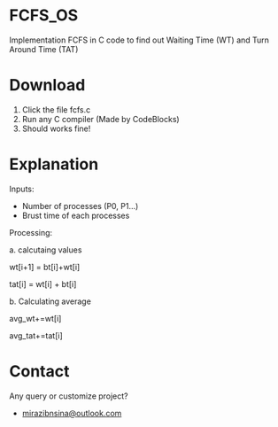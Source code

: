 # FCFS_OS
Implementation FCFS in C code to find out Waiting Time (WT) and Turn Around Time (TAT)

# Download
1. Click the file fcfs.c
2. Run any C compiler (Made by CodeBlocks)
3. Should works fine!


# Explanation
Inputs:
- Number of processes (P0, P1...)
- Brust time of each processes


Processing:

a. calcutaing values

   wt[i+1] = bt[i]+wt[i]
   
   tat[i] = wt[i] + bt[i]
   
b. Calculating average

   avg_wt+=wt[i]
   
   avg_tat+=tat[i]
    



# Contact
Any query or customize project?
- mirazibnsina@outlook.com
